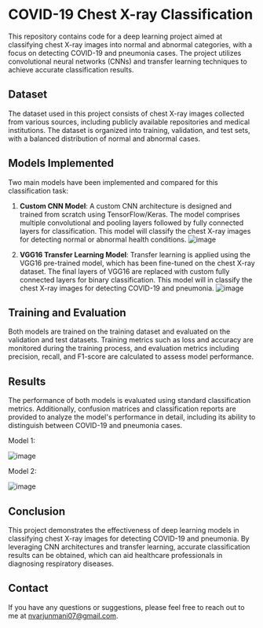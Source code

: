 # COVID-19 Chest X-ray Classification

This repository contains code for a deep learning project aimed at classifying chest X-ray images into normal and abnormal categories, with a focus on detecting COVID-19 and pneumonia cases. The project utilizes convolutional neural networks (CNNs) and transfer learning techniques to achieve accurate classification results.

## Dataset

The dataset used in this project consists of chest X-ray images collected from various sources, including publicly available repositories and medical institutions. The dataset is organized into training, validation, and test sets, with a balanced distribution of normal and abnormal cases.

## Models Implemented

Two main models have been implemented and compared for this classification task:

1. **Custom CNN Model**: A custom CNN architecture is designed and trained from scratch using TensorFlow/Keras. The model comprises multiple convolutional and pooling layers followed by fully connected layers for classification.  This model will  classify the chest X-ray images for detecting normal or abnormal health conditions.
   ![image](https://github.com/Arjun-08/Image-classification-model-that-can-classify-the-images-into-the-3-classes-/assets/88790572/9ffcc46c-d5ea-4e87-9002-a6983ac8a42f)


2. **VGG16 Transfer Learning Model**: Transfer learning is applied using the VGG16 pre-trained model, which has been fine-tuned on the chest X-ray dataset. The final layers of VGG16 are replaced with custom fully connected layers for binary classification. This model will in classify the chest X-ray images for detecting COVID-19 and pneumonia.
![image](https://github.com/Arjun-08/Image-classification-model-that-can-classify-the-images-into-the-3-classes-/assets/88790572/1b01244d-352c-4496-aae6-2a2d72280dd6)

## Training and Evaluation

Both models are trained on the training dataset and evaluated on the validation and test datasets. Training metrics such as loss and accuracy are monitored during the training process, and evaluation metrics including precision, recall, and F1-score are calculated to assess model performance.

## Results

The performance of both models is evaluated using standard classification metrics. Additionally, confusion matrices and classification reports are provided to analyze the model's performance in detail, including its ability to distinguish between COVID-19 and pneumonia cases.

Model 1: 

![image](https://github.com/Arjun-08/Image-classification-model-that-can-classify-the-images-into-the-3-classes-/assets/88790572/18d934d6-1dd8-45b3-a8fa-ee56965e441c)

Model 2:

![image](https://github.com/Arjun-08/Image-classification-model-that-can-classify-the-images-into-the-3-classes-/assets/88790572/b4a3a963-5727-42a7-857f-6450792ebd72)


## Conclusion

This project demonstrates the effectiveness of deep learning models in classifying chest X-ray images for detecting COVID-19 and pneumonia. By leveraging CNN architectures and transfer learning, accurate classification results can be obtained, which can aid healthcare professionals in diagnosing respiratory diseases.


## Contact

If you have any questions or suggestions, please feel free to reach out to me at [nvarjunmani07@gmail.com](mailto:nvarjunmani07@gmail.com).
